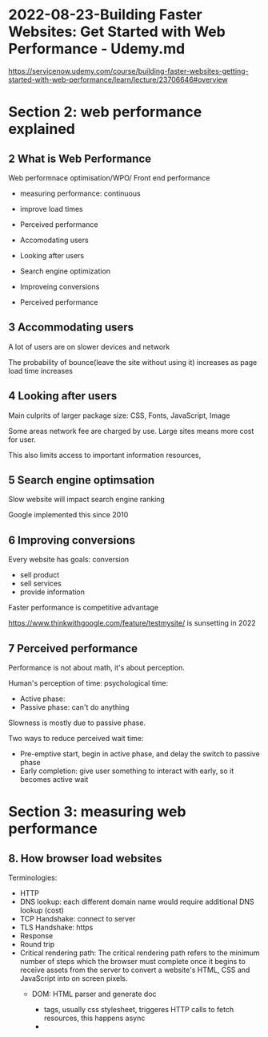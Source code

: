 # 2022-08-23-Building Faster Websites: Get Started with Web Performance - Udemy.md

https://servicenow.udemy.com/course/building-faster-websites-getting-started-with-web-performance/learn/lecture/23706646#overview
# Section 2: web performance explained
## 2 What is Web Performance
Web performnace optimisation/WPO/ Front end performance
* measuring performance: continuous
* improve load times
* Perceived performance


* Accomodating users
* Looking after users
* Search engine optimization
* Improveing conversions
* Perceived performance

## 3 Accommodating users
A lot of users are on slower devices and network

The probability of bounce(leave the site without using it) increases as page load time increases
## 4 Looking after users
Main culprits of larger package size: CSS, Fonts, JavaScript, Image

Some areas network fee are charged by use. Large sites means more cost for user.

This also limits access to important information resources,

## 5 Search engine optimsation
Slow website will impact search engine ranking

Google implemented this since 2010
## 6 Improving conversions
Every website has goals: conversion
* sell product
* sell services
* provide information

Faster performance is competitive advantage

https://www.thinkwithgoogle.com/feature/testmysite/ is sunsetting in 2022
## 7 Perceived performance

Performance is not about math, it's about perception. 

Human's perception of time: psychological time:
* Active phase: 
* Passive phase: can't do anything

Slowness is mostly due to passive phase.

Two ways to reduce perceived wait time:
* Pre-emptive start, begin in active phase, and delay the switch to passive phase
* Early completion: give user something to interact with early, so it becomes active wait

# Section 3: measuring web performance

## 8. How browser load websites

Terminologies:
* HTTP
* DNS lookup: each different domain name would require additional DNS lookup (cost)
* TCP Handshake: connect to server
* TLS Handshake: https
* Response
* Round trip
* Critical rendering path: The critical rendering path refers to the minimum number of steps which the browser must complete once it begins to receive assets from the server to convert a website's HTML, CSS and JavaScript into on screen pixels.
    - DOM: HTML parser and generate doc
        + <link> tags, usually css stylesheet, triggeres HTTP calls to fetch resources, this happens async
        + <script> HTML parser pauses until the request is completed. (unless, the script tag has an attribute for defer or async). The HTML parser resumes after script is executed.
        + Once the HTML is parsed, and DOM complete. Browser fires: DOMContentLoaded

    - CSSOM: CSS Object model, build by browser by parsing css + browser defaults
        + page render should happen after css is parsed, otherwise the page will change while css is parsed.
    - Render tree = DOM + CSSOM. A representation of the styled visible content
    - Layout: the size of the DOM determines how fast layout happens
        + This is not one off. Whenever the DOM is modified, update layout happens
        + repeat layout is called reflow, and can be resource expensive - a chain reaction
    - Paint: render the layout + render tree. 
        + on first load, whole page is painted, later layout adjustments, only repaint part of the page.
* Interactivity
    + Any defer javascript will execute when paint is finished.



